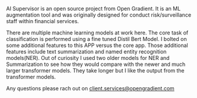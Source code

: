AI Supervisor is an open source project from Open Gradient. It is an ML augmentation tool and was originally designed for conduct risk/surveillance staff within financial services. 

There are multiple machine learning models at work here. The core task of classification is performed using a fine tuned Distil Bert Model.  I bolted on some additional features to this APP versus the core app. Those additional features include text summarization and named entity recognition models(NER). Out of curiosity I used two older models for NER and Summarization to see how they would compare with the newer and much larger transformer models. They take longer but I like the output from the transformer models.   

Any questions please rach out on client.services@opengradient.com
